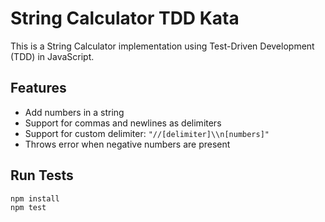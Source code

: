 # String Calculator TDD Kata

This is a String Calculator implementation using Test-Driven Development (TDD) in JavaScript.

## Features

- Add numbers in a string
- Support for commas and newlines as delimiters
- Support for custom delimiter: `"//[delimiter]\\n[numbers]"`
- Throws error when negative numbers are present

## Run Tests

```bash
npm install
npm test
```
